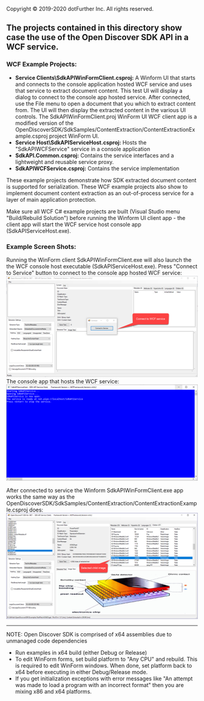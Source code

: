 Copyright © 2019-2020 dotFurther Inc. All rights reserved. 

## The projects contained in this directory show case the use of the Open Discover SDK API in a WCF service.

### WCF Example Projects:
- **Service Clients\SdkAPIWinFormClient.csproj:** A Winform UI that starts and connects to the console application hosted WCF service 
  and uses that service to extract document content. This test UI will display a dialog to connect to the console app hosted service.
  After connected, use the File menu to open a document that you which to extract content from. The UI will then display the extracted
  content in the various UI controls. The SdkAPIWinFormClient.proj WinForm UI WCF client app is a modified version of the  OpenDiscoverSDK/SdkSamples/ContentExtraction/ContentExtractionExample.csproj project WinForm UI. 
- **Service Host\SdkAPIServiceHost.csproj:**  Hosts the "SdkAPIWCFService" service in a console application
- **SdkAPI.Common.csproj:** Contains the service interfaces and a lightweight and reusable service proxy.    
- **SdkAPIWCFService.csproj:** Contains the service implementation


These example projects demonstrate how SDK extracted document content is supported for serialization. These WCF example projects also show to implement document content extraction as an out-of-process service for a layer of main application protection.

Make sure all WCF C# example projects are built (Visual Studio menu "Build/Rebuild Solution") before running the Winform UI client app - the client app will start the WCF service host console app (SdkAPIServiceHost.exe).

### Example Screen Shots:

Running the WinForm client SdkAPIWinFormClient.exe will also launch the the WCF console host executable (SdkAPIServiceHost.exe). Press "Connect to Service" button to connect to the console app hosted WCF service:
<img src="Image1.png">
The console app that hosts the WCF service:
<img src="Image2.png">

After connected to service the Winform SdkAPIWinFormClient.exe app works the same way as the OpenDiscoverSDK/SdkSamples/ContentExtraction/ContentExtractionExample.csproj does:
<img src="Image3.png">

------------------------------------------------------------------------------------------------------------------------
NOTE: Open Discover SDK is comprised of x64 assemblies due to unmanaged code dependencies

- Run examples in x64 build (either Debug or Release)
- To edit WinForm forms, set build platform to "Any CPU" and rebuild. This is required to edit WinForm windows. When done, set platform 
  back to x64 before executing in either Debug/Release mode.
- If you get initialization exceptions with error messages like "An attempt was made to load a program with
  an incorrect format" then you are mixing x86 and x64 platforms.

